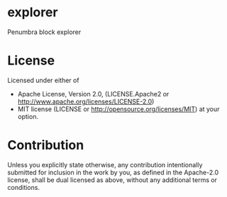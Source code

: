 # explorer
Penumbra block explorer

# License
Licensed under either of

* Apache License, Version 2.0, (LICENSE.Apache2 or http://www.apache.org/licenses/LICENSE-2.0)
* MIT license (LICENSE or http://opensource.org/licenses/MIT)
at your option.

# Contribution
Unless you explicitly state otherwise, any contribution intentionally submitted for inclusion in the work by you, as defined in the Apache-2.0 license, shall be dual licensed as above, without any additional terms or conditions.

